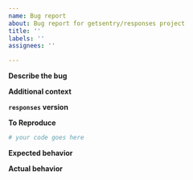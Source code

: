 ```yaml
---
name: Bug report
about: Bug report for getsentry/responses project
title: ''
labels: ''
assignees: ''

---
```


**Describe the bug**
<!--- A clear and concise description of what the bug is. -->


**Additional context**
<!---  Add any other context about the problem here. -->


**`responses` version**
<!--- Version of `responses` package. Please first validate in the latest available version. -->


**To Reproduce**
<!--- Provide a minimal reproducible self-contained code snippet. -->
<!--- Snippet must be as small as possible and ready to run. -->
```python
# your code goes here
```

**Expected behavior**
<!--- A clear and concise description of what you expected to happen. -->


**Actual behavior**
<!--- A clear and concise description of what actually happens. -->
